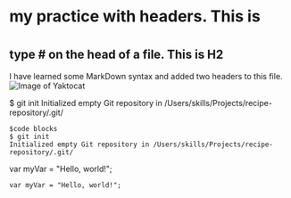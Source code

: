 # my practice with headers. This is <H1>
## type # on the head of a file. This is H2
I have learned some MarkDown syntax and added two headers to this file.
![Image of Yaktocat](https://octodex.github.com/images/yaktocat.png)

$ git init
Initialized empty Git repository in /Users/skills/Projects/recipe-repository/.git/

~~~
$code blocks
$ git init
Initialized empty Git repository in /Users/skills/Projects/recipe-repository/.git/
~~~
var myVar = "Hello, world!";

~~~
var myVar = "Hello, world!";
~~~
